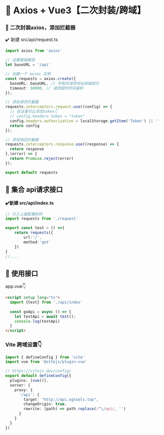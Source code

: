 # 📡 Axios + Vue3【二次封装/跨域】

### 📡 二次封装axios，添加拦截器
✔️ 新建 src/api/request.ts
```typescript
import axios from 'axios'

// 设置基础路径
let baseURL = '/api'

// 创建一个 axios 实例
const requests = axios.create({
  baseURL: baseURL, // 所有的请求地址前缀部分
  timeout: 60000, // 请求超时时间毫秒
});

// 添加请求拦截器
requests.interceptors.request.use((config) => {
  // 在这里可以添加token👇
  // config.headers.token = "token"
  config.headers.authorization = localStorage.getItem('Token') || ''
  return config
});

// 添加响应拦截器
requests.interceptors.response.use((response) => {
  return response
},(error) => {
  return Promise.reject(error)
});

export default requests
```
## 📡 集合 api请求接口
**✔️新建 src/api/index.ts**
```typescript
// 引入上面配置好的
import requests from './request'

export const test = () =>{
    return requests({
        url:'/',
        method:'get'
    })
}
//....
```
## 📡 使用接口
app.vue👇
```html
<script setup lang="ts">
  import {test} from './api/index'
  
  const goApi = async () => {
    let testApi = await test();
    console.log(testApi)
  }
</script>
```

### Vite 跨域设置👇
```typescript
import { defineConfig } from 'vite'
import vue from '@vitejs/plugin-vue'

// https://vitejs.dev/config/
export default defineConfig({
  plugins: [vue()],
  server: {
    proxy: {
      '/api': {
        target: "http://api.xgtools.top",
        changeOrigin: true,
        rewrite: (path) => path.replace(/^\/api/, '')
      }
    }
  }
})
```
